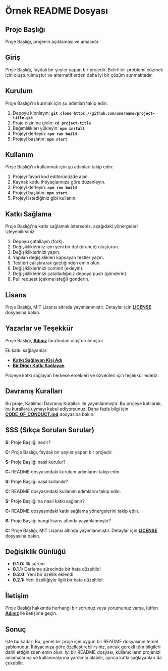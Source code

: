 # **Örnek README Dosyası**

## **Proje Başlığı**

Proje Başlığı, projenin açıklaması ve amacıdır.

## **Giriş**

Proje Başlığı, faydalı bir şeyler yapan bir projedir. Belirli bir problemi çözmek için oluşturulmuştur ve alternatiflerden daha iyi bir çözüm sunmaktadır.

## **Kurulum**

Proje Başlığı'nı kurmak için şu adımları takip edin:

1. Depoyu klonlayın: **`git clone https://github.com/username/project-title.git`**
2. Proje dizinine gidin: **`cd project-title`**
3. Bağımlılıkları yükleyin: **`npm install`**
4. Projeyi derleyin: **`npm run build`**
5. Projeyi başlatın: **`npm start`**

## **Kullanım**

Proje Başlığı'nı kullanmak için şu adımları takip edin:

1. Projeyi favori kod editörünüzde açın.
2. Kaynak kodu ihtiyaçlarınıza göre düzenleyin.
3. Projeyi derleyin: **`npm run build`**
4. Projeyi başlatın: **`npm start`**
5. Projeyi istediğiniz gibi kullanın.

## **Katkı Sağlama**

Proje Başlığı'na katkı sağlamak isterseniz, aşağıdaki yönergeleri izleyebilirsiniz:

1. Depoyu çatallayın (fork).
2. Değişiklikleriniz için yeni bir dal (branch) oluşturun.
3. Değişikliklerinizi yapın.
4. Yapılan değişiklikleri kapsayan testler yazın.
5. Testleri çalıştırarak geçtiğinden emin olun.
6. Değişikliklerinizi commit (ekleyin).
7. Değişikliklerinizi çatalladığınız depoya push (gönderin).
8. Pull request (çekme isteği) gönderin.

## **Lisans**

Proje Başlığı, MIT Lisansı altında yayımlanmıştır. Detaylar için **[LICENSE](https://www.blackbox.ai/share/LICENSE)** dosyasına bakın.

## **Yazarlar ve Teşekkür**

Proje Başlığı, **[Adınız](https://github.com/username)** tarafından oluşturulmuştur.

Ek katkı sağlayanlar:

- **[Katkı Sağlayan Kişi Adı](https://github.com/contributor-name)**
- **[Bir Diğer Katkı Sağlayan](https://github.com/another-contributor)**

Projeye katkı sağlayan herkese emekleri ve özverileri için teşekkür ederiz.

## **Davranış Kuralları**

Bu proje, Katılımcı Davranış Kuralları ile yayımlanmıştır. Bu projeye katılarak, bu kurallara uymayı kabul ediyorsunuz. Daha fazla bilgi için **[CODE_OF_CONDUCT.md](https://www.blackbox.ai/share/CODE_OF_CONDUCT.md)** dosyasına bakın.

## **SSS (Sıkça Sorulan Sorular)**

**S:** Proje Başlığı nedir?

**C:** Proje Başlığı, faydalı bir şeyler yapan bir projedir.

**S:** Proje Başlığı nasıl kurulur?

**C:** README dosyasındaki kurulum adımlarını takip edin.

**S:** Proje Başlığı nasıl kullanılır?

**C:** README dosyasındaki kullanım adımlarını takip edin.

**S:** Proje Başlığı'na nasıl katkı sağlanır?

**C:** README dosyasındaki katkı sağlama yönergelerini takip edin.

**S:** Proje Başlığı hangi lisans altında yayımlanmıştır?

**C:** Proje Başlığı, MIT Lisansı altında yayımlanmıştır. Detaylar için **[LICENSE](https://www.blackbox.ai/share/LICENSE)** dosyasına bakın.

## **Değişiklik Günlüğü**

- **0.1.0:** İlk sürüm
- **0.1.1:** Derleme sürecinde bir hata düzeltildi
- **0.2.0:** Yeni bir özellik eklendi
- **0.2.1:** Yeni özelliğiyle ilgili bir hata düzeltildi

## **İletişim**

Proje Başlığı hakkında herhangi bir sorunuz veya yorumunuz varsa, lütfen **[Adınız](you@example.com)** ile iletişime geçin.

## **Sonuç**

İşte bu kadar! Bu, genel bir proje için uygun bir README dosyasının temel şablonudur. İhtiyacınıza göre özelleştirebilirsiniz, ancak gerekli tüm bilgileri dahil ettiğinizden emin olun. İyi bir README dosyası, kullanıcıların projenizi anlamalarına ve kullanmalarına yardımcı olabilir, ayrıca katkı sağlayanları da çekebilir.
